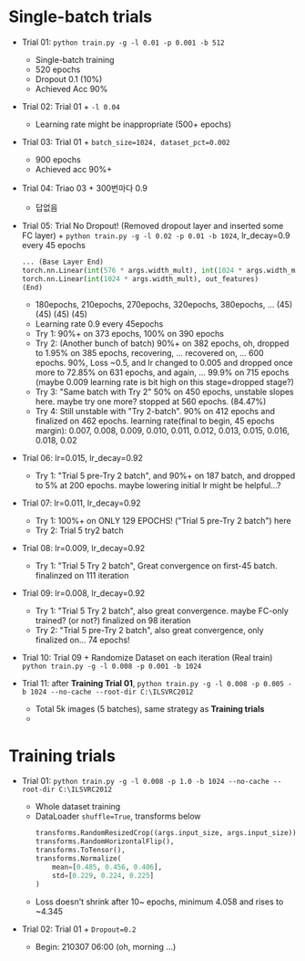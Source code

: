 # Single-batch trials

- Trial 01: `python train.py -g -l 0.01 -p 0.001 -b 512`
    - Single-batch training 
    - 520 epochs
    - Dropout 0.1 (10%)
    - Achieved Acc 90%
    
- Trial 02: Trial 01 + `-l 0.04`
    - Learning rate might be inappropriate (500+ epochs)
     
- Trial 03: Trial 01 + `batch_size=1024, dataset_pct=0.002`
  - 900 epochs
  - Achieved acc 90%+
    
- Trial 04: Triao 03 + 300번마다 0.9
  - 답없음
    
- Trial 05: Trial No Dropout! (Removed dropout layer and inserted some FC layer)
            + `python train.py -g -l 0.02 -p 0.01 -b 1024`, lr_decay=0.9 every 45 epochs
  ```python
  ... (Base Layer End)
  torch.nn.Linear(int(576 * args.width_mult), int(1024 * args.width_mult)),
  torch.nn.Linear(int(1024 * args.width_mult), out_features)
  (End)
  ```
  - 180epochs, 210epochs, 270epochs, 320epochs, 380epochs, ...
           (45)         (45)       (45)       (45)
  - Learning rate 0.9 every 45epochs
  - Try 1: 90%+ on 373 epochs, 100% on 390 epochs
  - Try 2: (Another bunch of batch) 90%+ on 382 epochs, oh, dropped to 1.95% on 385 epochs, recovering, ... recovered on, ...
           600 epochs. 90%, Loss ~0.5, and lr changed to 0.005 and dropped once more to 72.85% on 631 epochs, and again, ...
           99.9% on 715 epochs
           (maybe 0.009 learning rate is bit high on this stage=dropped stage?)
  - Try 3: "Same batch with Try 2" 50% on 450 epochs, unstable slopes here. maybe try one more? stopped at 560 epochs. (84.47%)
  - Try 4: Still unstable with "Try 2-batch". 90% on 412 epochs and finalized on 462 epochs.
           learning rate(final to begin, 45 epochs margin): 0.007, 0.008, 0.009, 0.010, 0.011, 0.012, 0.013, 0.015, 0.016, 0.018, 0.02
    
- Trial 06: lr=0.015, lr_decay=0.92
  - Try 1: "Trial 5 pre-Try 2 batch", and 90%+ on 187 batch, and dropped to 5% at 200 epochs.
           maybe lowering initial lr might be helpful...?
    
- Trial 07: lr=0.011, lr_decay=0.92
  - Try 1: 100%+ on ONLY 129 EPOCHS! ("Trial 5 pre-Try 2 batch") here
  - Try 2: Trial 5 try2 batch
  
- Trial 08: lr=0.009, lr_decay=0.92
  - Try 1: "Trial 5 Try 2 batch", Great convergence on first-45 batch. finalinzed on 111 iteration

- Trial 09: lr=0.008, lr_decay=0.92
  - Try 1: "Trial 5 Try 2 batch", also great convergence. maybe FC-only trained? (or not?) finalized on 98 iteration
  - Try 2: "Trial 5 pre-Try 2 batch", also great convergence, only finalized on... 74 epochs!
    
- Trial 10: Trial 09 + Randomize Dataset on each iteration (Real train) `python train.py -g -l 0.008 -p 0.001 -b 1024`

- Trial 11: after **Training Trial 01**, `python train.py -g -l 0.008 -p 0.005 -b 1024 --no-cache --root-dir C:\ILSVRC2012`
  - Total 5k images (5 batches), same strategy as **Training trials**
  - 


# Training trials
- Trial 01: `python train.py -g -l 0.008 -p 1.0 -b 1024 --no-cache --root-dir C:\ILSVRC2012`
  - Whole dataset training
  - DataLoader `shuffle=True`, transforms below
    ```python
    transforms.RandomResizedCrop((args.input_size, args.input_size)),
    transforms.RandomHorizontalFlip(),
    transforms.ToTensor(),
    transforms.Normalize(
        mean=[0.485, 0.456, 0.406],
        std=[0.229, 0.224, 0.225]
    )
    ```
  - Loss doesn't shrink after 10~ epochs, minimum 4.058 and rises to ~4.345
    
- Trial 02: Trial 01 + `Dropout=0.2`
  - Begin: 210307 06:00 (oh, morning ...)